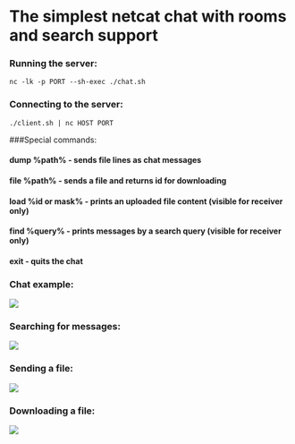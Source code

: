# The simplest netcat chat with rooms and search support

### Running the server:

```nc -lk -p PORT --sh-exec ./chat.sh```

### Connecting to the server:

```./client.sh | nc HOST PORT```

###Special commands:

#### dump %path% - sends file lines as chat messages
#### file %path% - sends a file and returns id for downloading
#### load %id or mask% - prints an uploaded file content (visible for receiver only)
#### find %query% - prints messages by a search query (visible for receiver only)
#### exit - quits the chat

### Chat example:
![](img/example1.jpg)

### Searching for messages:
![](img/example2.jpg)

### Sending a file:
![](img/example3.jpg)

### Downloading a file:
![](img/example4.jpg)
